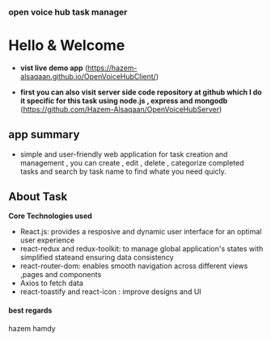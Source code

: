 ### open voice hub task manager
# Hello & Welcome
- **vist live demo app**
(https://hazem-alsaqaan.github.io/OpenVoiceHubClient/)

- **first you can also visit server side code repository at github which I do it specific for this task using node.js , express and mongodb**
(https://github.com/Hazem-Alsaqaan/OpenVoiceHubServer)

## app summary
- simple and user-friendly web application for task creation and management , you can create , edit , delete , categorize completed tasks and search by task name to find whate you need quicly.


## About Task
**Core Technologies used** 
* React.js: provides a resposive and dynamic user interface for an optimal user experience
* react-redux and redux-toolkit: to manage global application's states with simplified stateand ensuring data consistency
* react-router-dom: enables smooth navigation across different views ,pages and components
* Axios to fetch data
* react-toastify and react-icon : improve designs and UI

#### best regards
hazem hamdy
